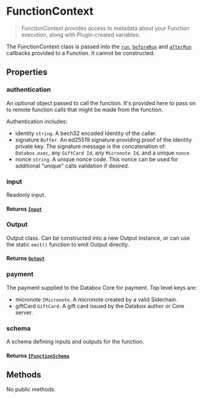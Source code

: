 # FunctionContext

> FunctionContext provides access to metadata about your Function execution, along with Plugin-created variables.

The FunctionContext class is passed into the [`run`](./function#constructor), [`beforeRun`](./function#constructor) and [`afterRun`](./function#constructor) callbacks provided to a Function. It cannot be constructed.

## Properties

### authentication

An optional object passed to call the function. It's provided here to pass on to remote function calls that might be made from the function.

Authentication includes:

- identity `string`. A bech32 encoded Identity of the caller.
- signature `Buffer`. An ed25519 signature providing proof of the Identity private key. The signature message is the concatenation of: `Databox.exec`, any `GiftCard Id`, any `Micronote Id`, and a unique `nonce`
- nonce `string`. A unique nonce code. This nonce can be used for additional "unique" calls validation if desired.

### input

Readonly input.

#### **Returns** [`Input`](./input.md)

### Output

Output class. Can be constructed into a new Output instance, or can use the static `emit()` function to emit Output directly.

#### **Returns** [`Output`](./output.md)

### payment

The payment supplied to the Databox Core for payment. Top level keys are:

- micronote `IMicronote`. A micronote created by a valid Sidechain.
- giftCard `GiftCard`. A gift card issued by the Databox author or Core server.

### schema

A schema defining inputs and outputs for the function.

#### **Returns** [`IFunctionSchema`](../advanced/function-schemas.md)

## Methods

No public methods.
